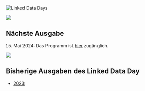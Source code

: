 ![Linked Data Days](/static-assets/img/linked-data-days.png)
  
![   ](/static-assets/img/white-space-2.jpg)

## Nächste Ausgabe

15. Mai 2024: Das Programm ist [hier](/linked-data-day/) zugänglich.

![   ](/static-assets/img/white-space-2.jpg)
## Bisherige Ausgaben des Linked Data Day

* [2023](/community/linked-data-day-2023/)
